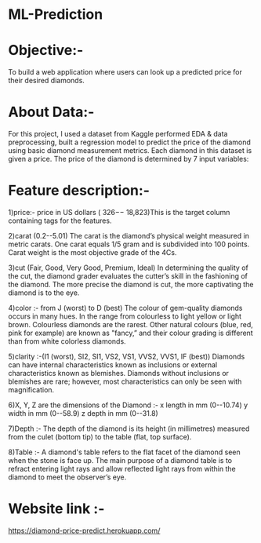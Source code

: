 # ML-Prediction

# Objective:-
To build a web application where users can look up a predicted price for their desired diamonds.

# About Data:-
For this project, I used a dataset from Kaggle performed EDA & data preprocessing, built a regression model to predict the price of the diamond using basic diamond measurement metrics. Each diamond in this dataset is given a price. The price of the diamond is determined by 7 input variables:

# Feature description:-
1)price:- price in US dollars ( 326−− 18,823)This is the target column containing tags for the features.

2)carat (0.2--5.01) The carat is the diamond’s physical weight measured in metric carats. One carat equals 1/5 gram and is subdivided into 100 points. Carat weight is the most objective grade of the 4Cs.

3)cut (Fair, Good, Very Good, Premium, Ideal) In determining the quality of the cut, the diamond grader evaluates the cutter’s skill in the fashioning of the diamond. The more precise the diamond is cut, the more captivating the diamond is to the eye.

4)color :- from J (worst) to D (best) The colour of gem-quality diamonds occurs in many hues. In the range from colourless to light yellow or light brown. Colourless diamonds are the rarest. Other natural colours (blue, red, pink for example) are known as "fancy,” and their colour grading is different than from white colorless diamonds.

5)clarity :-(I1 (worst), SI2, SI1, VS2, VS1, VVS2, VVS1, IF (best)) Diamonds can have internal characteristics known as inclusions or external characteristics known as blemishes. Diamonds without inclusions or blemishes are rare; however, most characteristics can only be seen with magnification.

6)X, Y, Z are the dimensions of the Diamond :-
x length in mm (0--10.74)
y width in mm (0--58.9)
z depth in mm (0--31.8)

7)Depth :- The depth of the diamond is its height (in millimetres) measured from the culet (bottom tip) to the table (flat, top surface).

8)Table :- A diamond's table refers to the flat facet of the diamond seen when the stone is face up. The main purpose of a diamond table is to refract entering light rays and allow reflected light rays from within the diamond to meet the observer’s eye.

# Website link :-
https://diamond-price-predict.herokuapp.com/
